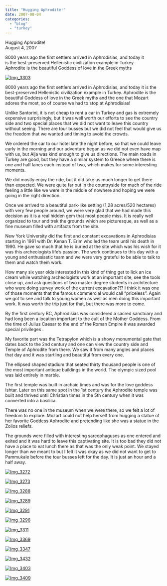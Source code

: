 ```yaml
---
title: "Hugging Aphrodite!"
date: 2007-08-04
categories: 
  - "blog"
  - "turkey"
---
```


Hugging Aphrodite!  
August 4, 2007

8000 years ago the first settlers arrived in Aphrodisias, and today it  
is the best-preserved Hellenistic civilization example in Turkey.  
Aphrodite is the beautiful Goddess of love in the Greek myths

<!--more-->

[![Img_3303](https://pub-ac94b3f306b24c0dba4238943c97f2e1.r2.dev/soultravelers3/images/2008/02/29/img_3303.png "Img_3303")](https://pub-ac94b3f306b24c0dba4238943c97f2e1.r2.dev/photos/uncategorized/2008/02/29/img_3303.png)

  

8000 years ago the first settlers arrived in Aphrodisias, and today it is the best-preserved Hellenistic civilization example in Turkey. Aphrodite is the beautiful Goddess of love in the Greek myths and the one that Mozart adores the most, so of course we had to stop at Aphrodisias!

Unlike Santorini, it is not cheap to rent a car in Turkey and gas is extremely expensive surprisingly, but it was well worth our efforts to see the country side and two special places that we did not want to leave this country without seeing. There are tour busses but we did not feel that would give us the freedom that we wanted and timing to avoid the crowds.

We ordered the car to our hotel late the night before, so that we could leave early in the morning and our adventure began as we did not even have map with us, but Aija was kind enough to give us directions. The main roads in Turkey are good, but they have a similar system to Greece where there is one and half lanes each instead of two, which makes for some interesting moments.

We did mostly enjoy the ride, but it did take us much longer to get there than expected. We were quite far out in the countryside for much of the ride feeling a little like we were in the middle of nowhere and hoping we were going in the right direction.

Once we arrived to a beautiful park-like setting (1,28 acres/520 hectares) with very few people around, we were very glad that we had made this decision as it is a real hidden gem that most people miss. It is really well organized to tour and trek the grounds which are picturesque, as well as a fine museum filled with artifacts from the site.

New York University did the first and constant excavations in Aphrodisias starting in 1961 with Dr. Kenan T. Erim who led the team until his death in 1990. He gave so much that he is buried at the site which was his wish for it was this archeologists life’s passion. The work continues to this day with a young and enthusiastic team and we were very grateful to be able to talk to them and watch them work.

How many six year olds interested in this kind of thing get to lick an ice cream while watching archeologists work at an important site, see the tools close up, and ask questions of two master degree students in architecture who were doing survey work of the current excavation?!? I think it was one of those moments that the famous commercial would call “priceless”. Again we got to see and talk to young women as well as men doing this important work. It was worth the trip just for that, but there was more to come.

By the first century BC, Aphrodisias was considered a sacred sanctuary and had long been a location important to the cult of the Mother Goddess. From the time of Julius Caesar to the end of the Roman Empire it was awarded special privileges .

My favorite part was the Tetrapylon which is a showy monumental gate that dates back to the 2nd century and one can view the country side and Temple of Aphrodite from there. We saw it from many angles and places that day and it was startling and beautiful from every one.

The ellipsed shaped stadium that seated thirty thousand people is one of the most important antique buildings in the world. The olympic sized pool was laid entirely in marble.

The first temple was built in archaic times and was for the love goddess Ishtar. Later on this same spot in the 1st century the Aphrodite temple was built and thrived until Christian times in the 5th century when it was converted into a basilica.

There was no one in the museum when we were there, so we felt a lot of freedom to explore. Mozart could not help herself from hugging a statue of her favorite Goddess Aphrodite and pretending like she was a statue in the Zolios reliefs.

The grounds were filled with interesting sarcophaguses as one entered and exited and it was hard to leave this captivating site. It is too bad they did not have a place to eat lunch there as that was the only weak point. We stayed longer than we meant to but I felt it was okay as we did not want to get to Pammukale before the tour busses left for the day. It is just an hour and a half away.

[![Img_3272](https://pub-ac94b3f306b24c0dba4238943c97f2e1.r2.dev/soultravelers3/images/2008/02/29/img_3272.png "Img_3272")](https://pub-ac94b3f306b24c0dba4238943c97f2e1.r2.dev/photos/uncategorized/2008/02/29/img_3272.png)

[![Img_3273](https://pub-ac94b3f306b24c0dba4238943c97f2e1.r2.dev/soultravelers3/images/2008/02/29/img_3273.png "Img_3273")](https://pub-ac94b3f306b24c0dba4238943c97f2e1.r2.dev/photos/uncategorized/2008/02/29/img_3273.png)

[![Img_3288](https://pub-ac94b3f306b24c0dba4238943c97f2e1.r2.dev/soultravelers3/images/2008/02/29/img_3288.png "Img_3288")](https://pub-ac94b3f306b24c0dba4238943c97f2e1.r2.dev/photos/uncategorized/2008/02/29/img_3288.png)

[![Img_3289](https://pub-ac94b3f306b24c0dba4238943c97f2e1.r2.dev/soultravelers3/images/2008/02/29/img_3289.png "Img_3289")](https://pub-ac94b3f306b24c0dba4238943c97f2e1.r2.dev/photos/uncategorized/2008/02/29/img_3289.png)

[![Img_3291](https://pub-ac94b3f306b24c0dba4238943c97f2e1.r2.dev/soultravelers3/images/2008/02/29/img_3291.png "Img_3291")](https://pub-ac94b3f306b24c0dba4238943c97f2e1.r2.dev/photos/uncategorized/2008/02/29/img_3291.png)

[![Img_3296](https://pub-ac94b3f306b24c0dba4238943c97f2e1.r2.dev/soultravelers3/images/2008/02/29/img_3296.png "Img_3296")](https://pub-ac94b3f306b24c0dba4238943c97f2e1.r2.dev/photos/uncategorized/2008/02/29/img_3296.png)

[![Img_3311](https://pub-ac94b3f306b24c0dba4238943c97f2e1.r2.dev/soultravelers3/images/2008/02/29/img_3311.png "Img_3311")](https://pub-ac94b3f306b24c0dba4238943c97f2e1.r2.dev/photos/uncategorized/2008/02/29/img_3311.png)

[![Img_3369](https://pub-ac94b3f306b24c0dba4238943c97f2e1.r2.dev/soultravelers3/images/2008/02/29/img_3369.png "Img_3369")](https://pub-ac94b3f306b24c0dba4238943c97f2e1.r2.dev/photos/uncategorized/2008/02/29/img_3369.png)

[![Img_3347](https://pub-ac94b3f306b24c0dba4238943c97f2e1.r2.dev/soultravelers3/images/2008/02/29/img_3347.png "Img_3347")](https://pub-ac94b3f306b24c0dba4238943c97f2e1.r2.dev/photos/uncategorized/2008/02/29/img_3347.png)

[![Img_3432](https://pub-ac94b3f306b24c0dba4238943c97f2e1.r2.dev/soultravelers3/images/2008/02/29/img_3432.png "Img_3432")](https://pub-ac94b3f306b24c0dba4238943c97f2e1.r2.dev/photos/uncategorized/2008/02/29/img_3432.png)

[![Img_3403](https://pub-ac94b3f306b24c0dba4238943c97f2e1.r2.dev/soultravelers3/images/2008/02/29/img_3403.png "Img_3403")](https://pub-ac94b3f306b24c0dba4238943c97f2e1.r2.dev/photos/uncategorized/2008/02/29/img_3403.png)

[![Img_3409](https://pub-ac94b3f306b24c0dba4238943c97f2e1.r2.dev/soultravelers3/images/2008/02/29/img_3409.png "Img_3409")](https://pub-ac94b3f306b24c0dba4238943c97f2e1.r2.dev/photos/uncategorized/2008/02/29/img_3409.png)
